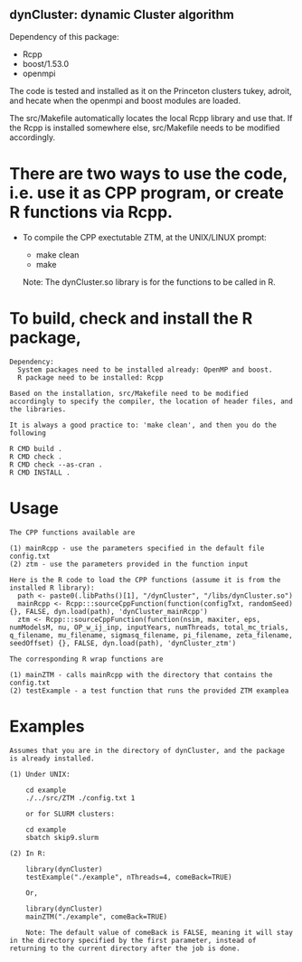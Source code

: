 ## dynCluster: dynamic Cluster algorithm

Dependency of this package:

   * Rcpp
   * boost/1.53.0
   * openmpi

The code is tested and installed as it on the Princeton clusters tukey, adroit, and hecate when the openmpi and boost modules are loaded.

The src/Makefile automatically locates the local Rcpp library and use that. If the Rcpp is installed somewhere else, src/Makefile needs to be modified accordingly.

# There are two ways to use the code, i.e. use it as CPP program, or create R functions via Rcpp.

* To compile the CPP exectutable ZTM, at the UNIX/LINUX prompt:

   * make clean
   * make

   Note: The dynCluster.so library is for the functions to be called in R.

# To build, check and install the R package,

    Dependency:
      System packages need to be installed already: OpenMP and boost. 
      R package need to be installed: Rcpp

    Based on the installation, src/Makefile need to be modified accordingly to specify the compiler, the location of header files, and the libraries.

    It is always a good practice to: 'make clean', and then you do the following 

    R CMD build .
    R CMD check .
    R CMD check --as-cran .
    R CMD INSTALL .
 
# Usage
    
    The CPP functions available are 
 
    (1) mainRcpp - use the parameters specified in the default file config.txt
    (2) ztm - use the parameters provided in the function input 

    Here is the R code to load the CPP functions (assume it is from the installed R library):
      path <- paste0(.libPaths()[1], "/dynCluster", "/libs/dynCluster.so")
      mainRcpp <- Rcpp:::sourceCppFunction(function(configTxt, randomSeed) {}, FALSE, dyn.load(path), 'dynCluster_mainRcpp')
      ztm <- Rcpp:::sourceCppFunction(function(nsim, maxiter, eps, numModelsM, nu, OP_w_ij_inp, inputYears, numThreads, total_mc_trials, q_filename, mu_filename, sigmasq_filename, pi_filename, zeta_filename, seedOffset) {}, FALSE, dyn.load(path), 'dynCluster_ztm')

    The corresponding R wrap functions are

    (1) mainZTM - calls mainRcpp with the directory that contains the config.txt
    (2) testExample - a test function that runs the provided ZTM examplea

# Examples

    Assumes that you are in the directory of dynCluster, and the package is already installed.

    (1) Under UNIX:

        cd example
        ./../src/ZTM ./config.txt 1

        or for SLURM clusters:

        cd example
        sbatch skip9.slurm

    (2) In R:

        library(dynCluster)
        testExample("./example", nThreads=4, comeBack=TRUE)

        Or,

        library(dynCluster)
        mainZTM("./example", comeBack=TRUE)
    
        Note: The default value of comeBack is FALSE, meaning it will stay in the directory specified by the first parameter, instead of returning to the current directory after the job is done.


